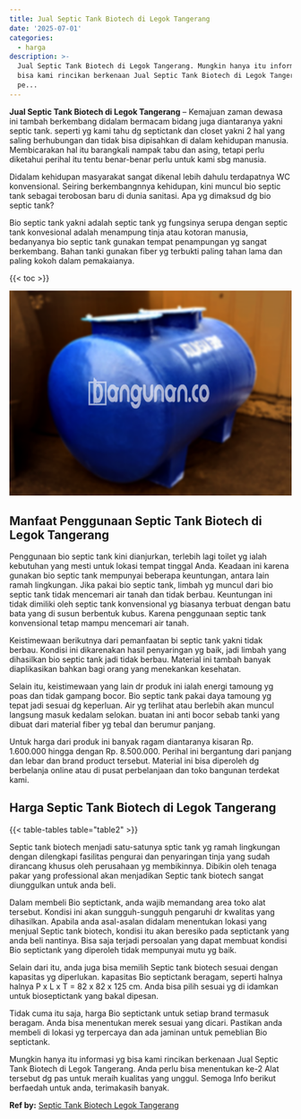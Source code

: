 ```yaml
---
title: Jual Septic Tank Biotech di Legok Tangerang
date: '2025-07-01'
categories:
  - harga
description: >-
  Jual Septic Tank Biotech di Legok Tangerang. Mungkin hanya itu informasi yg
  bisa kami rincikan berkenaan Jual Septic Tank Biotech di Legok Tangerang. Anda
  pe...
---
```


**Jual Septic Tank Biotech di Legok Tangerang** – Kemajuan zaman dewasa ini tambah berkembang didalam bermacam bidang juga diantaranya yakni septic tank. seperti yg kami tahu dg septictank dan closet yakni 2 hal yang saling berhubungan dan tidak bisa dipisahkan di dalam kehidupan manusia. Membicarakan hal itu barangkali nampak tabu dan asing, tetapi perlu diketahui perihal itu tentu benar-benar perlu untuk kami sbg manusia.

Didalam kehidupan masyarakat sangat dikenal lebih dahulu terdapatnya WC konvensional. Seiring berkembangnnya kehidupan, kini muncul bio septic tank sebagai terobosan baru di dunia sanitasi. Apa yg dimaksud dg bio septic tank?

Bio septic tank yakni adalah septic tank yg fungsinya serupa dengan septic tank konvesional adalah menampung tinja atau kotoran manusia, bedanyanya bio septic tank gunakan tempat penampungan yg sangat berkembang. Bahan tanki gunakan fiber yg terbukti paling tahan lama dan paling kokoh dalam pemakaianya.

{{< toc >}}

![Jual Septic Tank Biotech di Legok Tangerang](/images/jual-bio-septictank-02.png)

## Manfaat Penggunaan Septic Tank Biotech di Legok Tangerang

Penggunaan bio septic tank kini dianjurkan, terlebih lagi toilet yg ialah kebutuhan yang mesti untuk lokasi tempat tinggal Anda. Keadaan ini karena gunakan bio septic tank mempunyai beberapa keuntungan, antara lain ramah lingkungan. Jika pakai bio septic tank, limbah yg muncul dari bio septic tank tidak mencemari air tanah dan tidak berbau. Keuntungan ini tidak dimiliki oleh septic tank konvensional yg biasanya terbuat dengan batu bata yang di susun berbentuk kubus. Karena penggunaan septic tank konvensional tetap mampu mencemari air tanah.

Keistimewaan berikutnya dari pemanfaatan bi septic tank yakni tidak berbau. Kondisi ini dikarenakan hasil penyaringan yg baik, jadi limbah yang dihasilkan bio septic tank jadi tidak berbau. Material ini tambah banyak diaplikasikan bahkan bagi orang yang menekankan kesehatan.

Selain itu, keistimewaan yang lain dr produk ini ialah energi tamoung yg poas dan tidak gampang bocor. Bio septic tank pakai daya tamoung yg tepat jadi sesuai dg keperluan. Air yg terlihat atau berlebih akan muncul langsung masuk kedalam selokan. buatan ini anti bocor sebab tanki yang dibuat dari material fiber yg tebal dan berumur panjang.

Untuk harga dari produk ini banyak ragam diantaranya kisaran Rp. 1.600.000 hingga dengan Rp. 8.500.000. Perihal ini bergantung dari panjang dan lebar dan brand product tersebut. Material ini bisa diperoleh dg berbelanja online atau di pusat perbelanjaan dan toko bangunan terdekat kami.

## Harga Septic Tank Biotech di Legok Tangerang

{{< table-tables table="table2" >}}

Septic tank biotech menjadi satu-satunya sptic tank yg ramah lingkungan dengan dilengkapi fasilitas pengurai dan penyaringan tinja yang sudah dirancang khusus oleh perusahaan yg membikinnya. Dibikin oleh tenaga pakar yang professional akan menjadikan Septic tank biotech sangat diunggulkan untuk anda beli.

Dalam membeli Bio septictank, anda wajib memandang area toko alat tersebut. Kondisi ini akan sungguh-sungguh pengaruhi dr kwalitas yang dihasilkan. Apabila anda asal-asalan didalam menentukan lokasi yang menjual Septic tank biotech, kondisi itu akan beresiko pada septictank yang anda beli nantinya. Bisa saja terjadi persoalan yang dapat membuat kondisi Bio septictank yang diperoleh tidak mempunyai mutu yg baik.

Selain dari itu, anda juga bisa memilih Septic tank biotech sesuai dengan kapasitas yg diperlukan. kapasitas Bio septictank beragam, seperti halnya halnya P x L x T = 82 x 82 x 125 cm. Anda bisa pilih sesuai yg di idamkan untuk bioseptictank yang bakal dipesan.

Tidak cuma itu saja, harga Bio septictank untuk setiap brand termasuk beragam. Anda bisa menentukan merek sesuai yang dicari. Pastikan anda membeli di lokasi yg terpercaya dan ada jaminan untuk pemeblian Bio septictank.

Mungkin hanya itu informasi yg bisa kami rincikan berkenaan Jual Septic Tank Biotech di Legok Tangerang. Anda perlu bisa menentukan ke-2 Alat tersebut dg pas untuk meraih kualitas yang unggul. Semoga Info berikut berfaedah untuk anda, terimakasih banyak.

**Ref by:** [Septic Tank Biotech Legok Tangerang](https://id.wikipedia.org/wiki/Septic)
